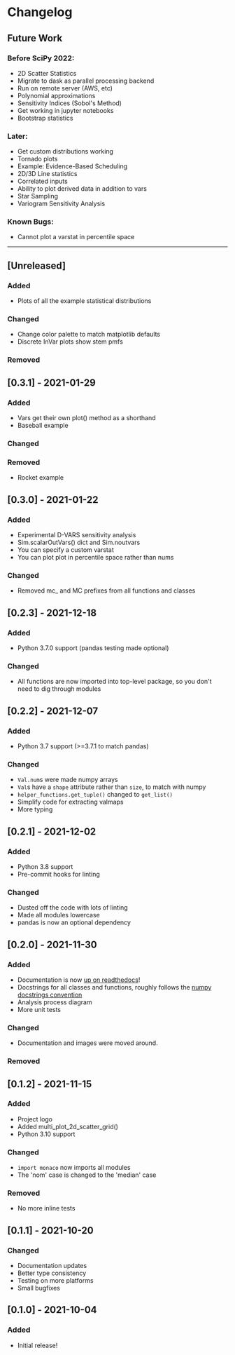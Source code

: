 # Changelog

## Future Work
### Before SciPy 2022:
- 2D Scatter Statistics
- Migrate to dask as parallel processing backend
- Run on remote server (AWS, etc)
- Polynomial approximations
- Sensitivity Indices (Sobol's Method)
- Get working in jupyter notebooks
- Bootstrap statistics
### Later:
- Get custom distributions working
- Tornado plots
- Example: Evidence-Based Scheduling
- 2D/3D Line statistics
- Correlated inputs
- Ability to plot derived data in addition to vars
- Star Sampling
- Variogram Sensitivity Analysis
### Known Bugs:
- Cannot plot a varstat in percentile space
----

## [Unreleased]
### Added    
* Plots of all the example statistical distributions
### Changed    
* Change color palette to match matplotlib defaults
* Discrete InVar plots show stem pmfs
### Removed    


## [0.3.1] - 2021-01-29
### Added    
* Vars get their own plot() method as a shorthand
* Baseball example
### Changed    
### Removed    
* Rocket example


## [0.3.0] - 2021-01-22
### Added    
* Experimental D-VARS sensitivity analysis
* Sim.scalarOutVars() dict and Sim.noutvars
* You can specify a custom varstat
* You can plot plot in percentile space rather than nums
### Changed    
* Removed mc_ and MC prefixes from all functions and classes


## [0.2.3] - 2021-12-18
### Added    
* Python 3.7.0 support (pandas testing made optional)
### Changed    
* All functions are now imported into top-level package, so you don't need to dig through modules


## [0.2.2] - 2021-12-07
### Added    
* Python 3.7 support (>=3.7.1 to match pandas)
### Changed    
* `Val.num`s were made numpy arrays
* `Val`s have a `shape` attribute rather than `size`, to match with numpy
* `helper_functions.get_tuple()` changed to `get_list()`
* Simplify code for extracting valmaps
* More typing

## [0.2.1] - 2021-12-02
### Added    
* Python 3.8 support
* Pre-commit hooks for linting
### Changed    
* Dusted off the code with lots of linting
* Made all modules lowercase
* pandas is now an optional dependency


## [0.2.0] - 2021-11-30
### Added    
* Documentation is now [up on readthedocs](https://monaco.readthedocs.io/en/latest/)!
* Docstrings for all classes and functions, roughly follows the [numpy docstrings convention](https://numpydoc.readthedocs.io/en/latest/format.html)
* Analysis process diagram
* More unit tests
### Changed    
* Documentation and images were moved around.
### Removed    


## [0.1.2] - 2021-11-15
### Added    
* Project logo
* Added multi_plot_2d_scatter_grid()
* Python 3.10 support
### Changed
* `import monaco` now imports all modules
* The 'nom' case is changed to the 'median' case
### Removed    
* No more inline tests

## [0.1.1] - 2021-10-20
### Changed
* Documentation updates
* Better type consistency
* Testing on more platforms
* Small bugfixes

## [0.1.0] - 2021-10-04
### Added
* Initial release!
